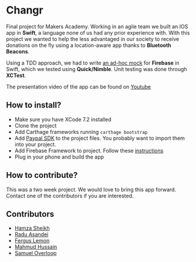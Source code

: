 # Changr

Final project for Makers Academy. Working in an agile team we built an IOS app in **Swift**, a language none of us had any prior experience with. With this project we wanted to help the less advantaged in our society to receive donations on the fly using a location-aware app thanks to **Bluetooth Beacons**.

Using a TDD approach, we had to write [an ad-hoc mock](https://github.com/samover/FirebaseMock) for **Firebase** in Swift, which we tested using **Quick/Nimble**. Unit testing was done through **XCTest**.

The presentation video of the app can be found on [Youtube](https://www.youtube.com/watch?v=r0fKhXaRQPc)

How to install?
---------------
* Make sure you have XCode 7.2 installed
* Clone the project
* Add Carthage frameworks running `carthage bootstrap`
* Add [Paypal SDK](https://github.com/paypal/PayPal-iOS-SDK) to the project files. You probably want to import them into your project.
* Add Firebase Framework to project. Follow these [instructions](https://www.firebase.com/docs/ios/alternate-setup.html)
* Plug in your phone and build the app

How to contribute?
------------------
This was a two week project. We would love to bring this app forward. Contact one of the contributors if you are interested.

Contributors
------------
* [Hamza Sheikh](https://github.com/hsheikhm)
* [Radu Asandei](https://github.com/hasulica)
* [Fergus Lemon](https://github.com/FergusLemon)
* [Mahmud Hussain](https://github.com/MahmudH)
* [Samuel Overloop](https://github.com/samover)
